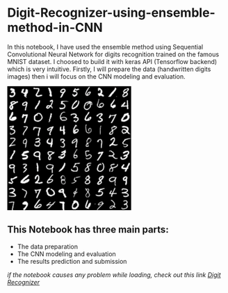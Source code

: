 # Digit-Recognizer-using-ensemble-method-in-CNN
In this notebook, I have used the ensemble method using Sequential Convolutional Neural Network for digits recognition trained on the famous MNIST dataset. I choosed to build it with keras API (Tensorflow backend) which is very intuitive. Firstly, I will prepare the data (handwritten digits images) then i will focus on the CNN modeling and evaluation.

![MNIST data sample](download.png)

## This Notebook has three main parts:

- The data preparation
- The CNN modeling and evaluation
- The results prediction and submission


*if the notebook causes any problem while loading, check out this link [Digit Recognizer](https://www.kaggle.com/alifrahman/digit-recognizer-for-beginners-0-9966)*
